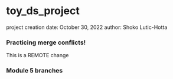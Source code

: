 # toy_ds_project

project creation date: October 30, 2022
author: Shoko Lutic-Hotta

### Practicing merge conflicts! 
   
This is a REMOTE change 

### Module 5 branches

